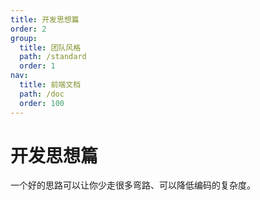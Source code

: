 ```yaml
---
title: 开发思想篇
order: 2
group:
  title: 团队风格
  path: /standard
  order: 1
nav:
  title: 前端文档
  path: /doc
  order: 100
---
```


# 开发思想篇

一个好的思路可以让你少走很多弯路、可以降低编码的复杂度。
